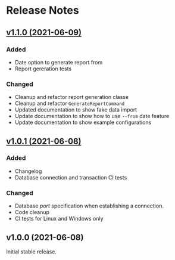 # Release Notes

## [v1.1.0 (2021-06-09)](https://github.com/Thavarshan/otrium/compare/v1.0.1...v1.1.0)

### Added

- Date option to generate report from
- Report gereration tests

### Changed

- Cleanup and refactor report generation classe
- Cleanup and refactor `GenerateReportCommand`
- Updated documentation to show fake data import
- Update documentation to show how to use `--from` date feature
- Update documentation to show example configurations

## [v1.0.1 (2021-06-08)](https://github.com/Thavarshan/otrium/compare/v1.0.0...v1.0.1)

### Added

- Changelog
- Database connection and transaction CI tests

### Changed

- Database *port* specification when establishing a connection.
- Code cleanup
- CI tests for Linux and Windows only

## v1.0.0 (2021-06-08)

Initial stable release.
